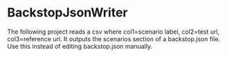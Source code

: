 # BackstopJsonWriter
The following project reads a csv where col1=scenario label, col2=test url, col3=reference url. It outputs the scenarios section of a backstop.json file. Use this instead of editing backstop.json manually.
